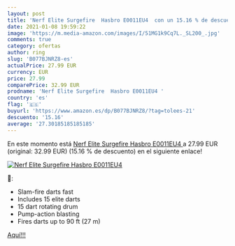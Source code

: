 ```yaml
---
layout: post
title: 'Nerf Elite Surgefire  Hasbro E0011EU4  con un 15.16 % de descuento'
date: 2021-01-08 19:59:22
image: 'https://m.media-amazon.com/images/I/51MG1k9Cq7L._SL200_.jpg'
comments: true
category: ofertas
author: ring
slug: 'B077BJNRZ8-es'
actualPrice: 27.99 EUR
currency: EUR
price: 27.99
comparePrice: 32.99 EUR
prodname: 'Nerf Elite Surgefire  Hasbro E0011EU4 '
country: 'es'
flag: '🇪🇸'
buyurl: 'https://www.amazon.es/dp/B077BJNRZ8/?tag=tolees-21'
descuento: '15.16'
average: '27.30185185185185'
---
```


En este momento está [Nerf Elite Surgefire  Hasbro E0011EU4 ](https://www.amazon.es/dp/B077BJNRZ8/?tag=tolees-21) a 27.99 EUR (original: 32.99 EUR) (15.16 %  de descuento) en el siguiente enlace!

[![Nerf Elite Surgefire  Hasbro E0011EU4 ](https://m.media-amazon.com/images/I/51MG1k9Cq7L._SL200_.jpg)](https://www.amazon.es/dp/B077BJNRZ8/?tag=tolees-21)

🔎:

- Slam-fire darts fast
- Includes 15 elite darts
- 15 dart rotating drum
- Pump-action blasting
- Fires darts up to 90 ft (27 m)

[Aquí!!!](https://www.amazon.es/dp/B077BJNRZ8/?tag=tolees-21)

